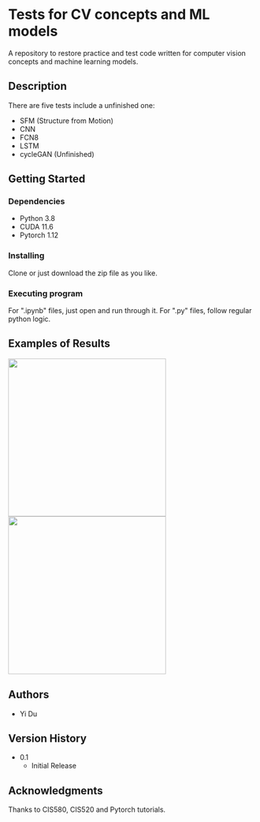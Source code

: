 # Tests for CV concepts and ML models

A repository to restore practice and test code written for computer vision concepts and machine learning models. 

## Description

There are five tests include a unfinished one:
* SFM (Structure from Motion)
* CNN
* FCN8
* LSTM
* cycleGAN (Unfinished)


## Getting Started

### Dependencies
* Python 3.8
* CUDA 11.6
* Pytorch 1.12

### Installing
Clone or just download the zip file as you like.

### Executing program
For ".ipynb" files, just open and run through it. For ".py" files, follow regular python logic.



## Examples of Results
<img src="images/3D_map3.png" width="320">  
<img src="images/min_acce.png" width="320">  


## Authors
* Yi Du


## Version History
* 0.1
    * Initial Release


## Acknowledgments
Thanks to CIS580, CIS520 and Pytorch tutorials.
